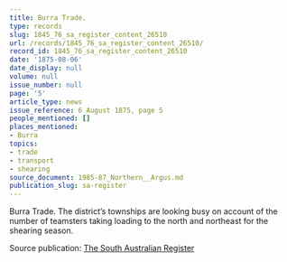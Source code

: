 ```yaml
---
title: Burra Trade.
type: records
slug: 1845_76_sa_register_content_26510
url: /records/1845_76_sa_register_content_26510/
record_id: 1845_76_sa_register_content_26510
date: '1875-08-06'
date_display: null
volume: null
issue_number: null
page: '5'
article_type: news
issue_reference: 6 August 1875, page 5
people_mentioned: []
places_mentioned:
- Burra
topics:
- trade
- transport
- shearing
source_document: 1985-87_Northern__Argus.md
publication_slug: sa-register
---
```


Burra Trade.  The district’s townships are looking busy on account of the number of teamsters taking loading to the north and northeast for the shearing season.

Source publication: [The South Australian Register](/publications/sa-register/)
